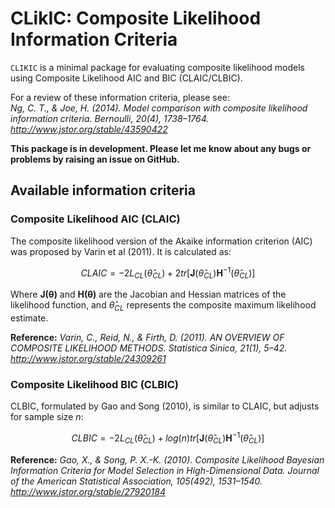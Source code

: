 # CLikIC: Composite Likelihood Information Criteria
``CLIKIC`` is a minimal package for evaluating composite likelihood models using Composite Likelihood AIC and BIC (CLAIC/CLBIC).

For a review of these information criteria, please see: </br>
*Ng, C. T., & Joe, H. (2014). Model comparison with composite likelihood information criteria. Bernoulli, 20(4), 1738–1764. http://www.jstor.org/stable/43590422*

**This package is in development. Please let me know about any bugs or problems by raising an issue on GitHub.**


## Available information criteria

### Composite Likelihood AIC (CLAIC)
The composite likelihood version of the Akaike information criterion (AIC) was proposed by Varin et al (2011). It is calculated as:

$$ CLAIC = -2L_{CL}(\hat\theta_{CL}) + 2tr[\mathbf{J}(\hat\theta_{CL})\mathbf{H}^{-1}(\hat\theta_{CL})] $$

Where $\mathbf{J(\theta)}$ and $\mathbf{H(\theta)}$ are the Jacobian and Hessian matrices of the likelihood function, and $\hat\theta_{CL}$ represents the composite maximum likelihood estimate.

**Reference:**
*Varin, C., Reid, N., & Firth, D. (2011). AN OVERVIEW OF COMPOSITE LIKELIHOOD METHODS. Statistica Sinica, 21(1), 5–42. http://www.jstor.org/stable/24309261*

### Composite Likelihood BIC (CLBIC)
CLBIC, formulated by Gao and Song (2010), is similar to CLAIC, but adjusts for sample size *n*:

$$ CLBIC = -2L_{CL}(\hat\theta_{CL}) + log(n) tr[\mathbf{J}(\hat\theta_{CL})\mathbf{H}^{-1}(\hat\theta_{CL})] $$

**Reference:** *Gao, X., & Song, P. X.-K. (2010). Composite Likelihood Bayesian Information Criteria for Model Selection in High-Dimensional Data. Journal of the American Statistical Association, 105(492), 1531–1540. http://www.jstor.org/stable/27920184*
